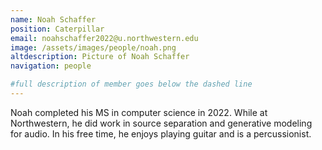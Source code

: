 ```yaml
---
name: Noah Schaffer
position: Caterpillar
email: noahschaffer2022@u.northwestern.edu
image: /assets/images/people/noah.png
altdescription: Picture of Noah Schaffer
navigation: people

#full description of member goes below the dashed line
---
```

Noah completed his MS in computer science in 2022. While at Northwestern, he did work in source separation and generative modeling for audio. In his free time, he enjoys playing guitar and is a percussionist.

